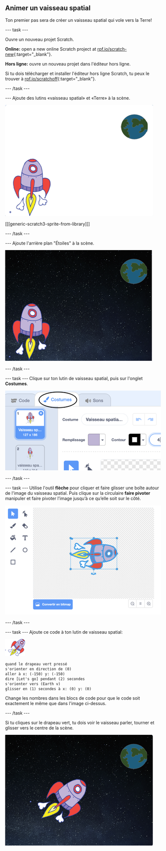 ## Animer un vaisseau spatial

Ton premier pas sera de créer un vaisseau spatial qui vole vers la Terre!

\--- task \---

Ouvre un nouveau projet Scratch.

**Online:** open a new online Scratch project at [rpf.io/scratch-new](http://rpf.io/scratchon){:target="_blank"}.

**Hors ligne:** ouvre un nouveau projet dans l'éditeur hors ligne.

Si tu dois télécharger et installer l'éditeur hors ligne Scratch, tu peux le trouver à [rpf.io/scratchoff](http://rpf.io/scratchoff){:target="_blank"}.

\--- /task \---

\--- Ajoute des lutins «vaisseau spatial» et «Terre» à la scène.

![Les lutins Vaisseau Spatial et Terre](images/space-sprites.png)

[[[generic-scratch3-sprite-from-library]]]

\--- /task \---

\--- Ajoute l'arrière plan "Étoiles" à la scène.

![Un arrière plan spatial](images/space-backdrop.png)

\--- /task \---

\--- task \--- Clique sur ton lutin de vaisseau spatial, puis sur l'onglet **Costumes**.

![Costume de lutin](images/space-costume.png)

\--- /task \---

\--- task \--- Utilise l'outil **flèche** pour cliquer et faire glisser une boîte autour de l'image du vaisseau spatial. Puis clique sur la circulaire **faire pivoter** manipuler et faire pivoter l’image jusqu’à ce qu’elle soit sur le côté.

![Faire pivoter un costume](images/space-rotate.png)

\--- /task \---

\--- task \--- Ajoute ce code à ton lutin de vaisseau spatial:

![Lutin de vaisseau spatial](images/sprite-spaceship.png)

```blocks3
quand le drapeau vert pressé
s'orienter en direction de (0)
aller à x: (-150) y: (-150)
dire [Let's go] pendant (2) secondes
s'orienter vers (Earth v)
glisser en (1) secondes à x: (0) y: (0)
```

Change les nombres dans les blocs de code pour que le code soit exactement le même que dans l'image ci-dessus.

\--- /task \---

Si tu cliques sur le drapeau vert, tu dois voir le vaisseau parler, tourner et glisser vers le centre de la scène.

![Test d'une animation de vaisseau spatial](images/space-animate-stage.png)